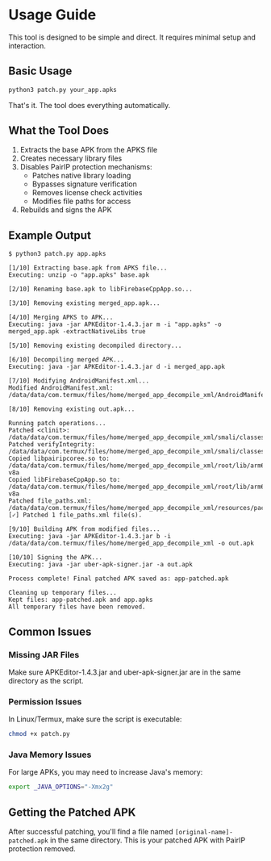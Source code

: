 # Usage Guide

This tool is designed to be simple and direct. It requires minimal setup and interaction.

## Basic Usage

```bash
python3 patch.py your_app.apks
```

That's it. The tool does everything automatically.

## What the Tool Does

1. Extracts the base APK from the APKS file
2. Creates necessary library files
3. Disables PairIP protection mechanisms:
   - Patches native library loading
   - Bypasses signature verification
   - Removes license check activities
   - Modifies file paths for access
4. Rebuilds and signs the APK

## Example Output

```
$ python3 patch.py app.apks

[1/10] Extracting base.apk from APKS file...
Executing: unzip -o "app.apks" base.apk

[2/10] Renaming base.apk to libFirebaseCppApp.so...

[3/10] Removing existing merged_app.apk...

[4/10] Merging APKS to APK...
Executing: java -jar APKEditor-1.4.3.jar m -i "app.apks" -o merged_app.apk -extractNativeLibs true

[5/10] Removing existing decompiled directory...

[6/10] Decompiling merged APK...
Executing: java -jar APKEditor-1.4.3.jar d -i merged_app.apk

[7/10] Modifying AndroidManifest.xml...
Modified AndroidManifest.xml: /data/data/com.termux/files/home/merged_app_decompile_xml/AndroidManifest.xml

[8/10] Removing existing out.apk...

Running patch operations...
Patched <clinit>: /data/data/com.termux/files/home/merged_app_decompile_xml/smali/classes/com/pairip/VMRunner.smali
Patched verifyIntegrity: /data/data/com.termux/files/home/merged_app_decompile_xml/smali/classes/com/pairip/SignatureCheck.smali
Copied libpairipcoree.so to: /data/data/com.termux/files/home/merged_app_decompile_xml/root/lib/arm64-v8a
Copied libFirebaseCppApp.so to: /data/data/com.termux/files/home/merged_app_decompile_xml/root/lib/arm64-v8a
Patched file_paths.xml: /data/data/com.termux/files/home/merged_app_decompile_xml/resources/package_1/res/xml/file_paths.xml
[✓] Patched 1 file_paths.xml file(s).

[9/10] Building APK from modified files...
Executing: java -jar APKEditor-1.4.3.jar b -i /data/data/com.termux/files/home/merged_app_decompile_xml -o out.apk

[10/10] Signing the APK...
Executing: java -jar uber-apk-signer.jar -a out.apk

Process complete! Final patched APK saved as: app-patched.apk

Cleaning up temporary files...
Kept files: app-patched.apk and app.apks
All temporary files have been removed.
```

## Common Issues

### Missing JAR Files

Make sure APKEditor-1.4.3.jar and uber-apk-signer.jar are in the same directory as the script.

### Permission Issues

In Linux/Termux, make sure the script is executable:
```bash
chmod +x patch.py
```

### Java Memory Issues

For large APKs, you may need to increase Java's memory:
```bash
export _JAVA_OPTIONS="-Xmx2g"
```

## Getting the Patched APK

After successful patching, you'll find a file named `[original-name]-patched.apk` in the same directory. This is your patched APK with PairIP protection removed.
